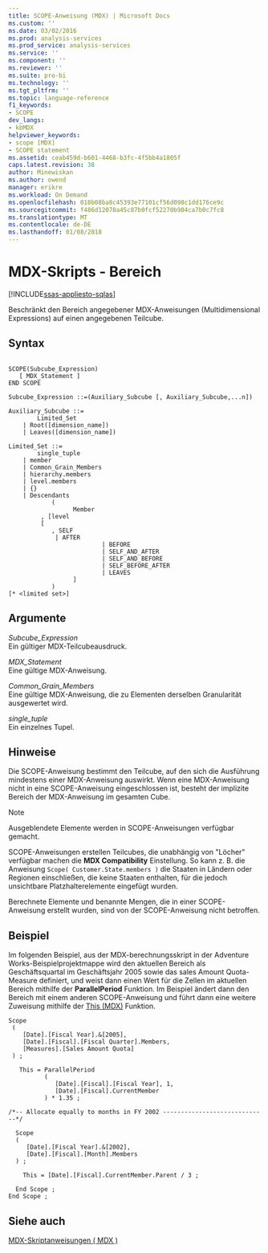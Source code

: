 ```yaml
---
title: SCOPE-Anweisung (MDX) | Microsoft Docs
ms.custom: ''
ms.date: 03/02/2016
ms.prod: analysis-services
ms.prod_service: analysis-services
ms.service: ''
ms.component: ''
ms.reviewer: ''
ms.suite: pro-bi
ms.technology: ''
ms.tgt_pltfrm: ''
ms.topic: language-reference
f1_keywords:
- SCOPE
dev_langs:
- kbMDX
helpviewer_keywords:
- scope [MDX]
- SCOPE statement
ms.assetid: ceab459d-b601-4468-b3fc-4f5bb4a1805f
caps.latest.revision: 38
author: Minewiskan
ms.author: owend
manager: erikre
ms.workload: On Demand
ms.openlocfilehash: 018b08ba8c45393e77101cf56d098c1dd176ce9c
ms.sourcegitcommit: f486d12078a45c87b0fcf52270b904ca7b0c7fc8
ms.translationtype: MT
ms.contentlocale: de-DE
ms.lasthandoff: 01/08/2018
---
```

# <a name="mdx-scripting---scope"></a>MDX-Skripts - Bereich
[!INCLUDE[ssas-appliesto-sqlas](../includes/ssas-appliesto-sqlas.md)]

  Beschränkt den Bereich angegebener MDX-Anweisungen (Multidimensional Expressions) auf einen angegebenen Teilcube.  
  
## <a name="syntax"></a>Syntax  
  
```  
  
SCOPE(Subcube_Expression)   
   [ MDX_Statement ]  
END SCOPE  
  
Subcube_Expression ::=(Auxiliary_Subcube [, Auxiliary_Subcube,...n])  
  
Auxiliary_Subcube ::=   
        Limited_Set   
    | Root([dimension_name])   
    | Leaves([dimension_name])  
  
Limited_Set ::=   
        single_tuple   
    | member   
    | Common_Grain_Members   
    | hierarchy.members   
    | level.members   
    | {}   
    | Descendants  
            (  
                  Member  
         , [level  
         [  
            , SELF   
             | AFTER   
                          | BEFORE   
                          | SELF_AND_AFTER   
                          | SELF_AND_BEFORE   
                          | SELF_BEFORE_AFTER   
                          | LEAVES  
                  ]  
            )   
[* <limited set>]  
```  
  
## <a name="arguments"></a>Argumente  
 *Subcube_Expression*  
 Ein gültiger MDX-Teilcubeausdruck.  
  
 *MDX_Statement*  
 Eine gültige MDX-Anweisung.  
  
 *Common_Grain_Members*  
 Eine gültige MDX-Anweisung, die zu Elementen derselben Granularität ausgewertet wird.  
  
 *single_tuple*  
 Ein einzelnes Tupel.  
  
## <a name="remarks"></a>Hinweise  
 Die SCOPE-Anweisung bestimmt den Teilcube, auf den sich die Ausführung mindestens einer MDX-Anweisung auswirkt. Wenn eine MDX-Anweisung nicht in eine SCOPE-Anweisung eingeschlossen ist, besteht der implizite Bereich der MDX-Anweisung im gesamten Cube.  
  
> [!NOTE]  
>  Ausgeblendete Elemente werden in SCOPE-Anweisungen verfügbar gemacht.  
  
 SCOPE-Anweisungen erstellen Teilcubes, die unabhängig von "Löcher" verfügbar machen die **MDX Compatibility** Einstellung. So kann z. B. die Anweisung `Scope( Customer.State.members )` die Staaten in Ländern oder Regionen einschließen, die keine Staaten enthalten, für die jedoch unsichtbare Platzhalterelemente eingefügt wurden.  
  
 Berechnete Elemente und benannte Mengen, die in einer SCOPE-Anweisung erstellt wurden, sind von der SCOPE-Anweisung nicht betroffen.  
  
## <a name="example"></a>Beispiel  
 Im folgenden Beispiel, aus der MDX-berechnungsskript in der Adventure Works-Beispielprojektmappe wird den aktuellen Bereich als Geschäftsquartal im Geschäftsjahr 2005 sowie das sales Amount Quota-Measure definiert, und weist dann einen Wert für die Zellen im aktuellen Bereich mithilfe der **ParallelPeriod** Funktion. Im Beispiel ändert dann den Bereich mit einem anderen SCOPE-Anweisung und führt dann eine weitere Zuweisung mithilfe der [This (MDX)](../mdx/this-mdx.md) Funktion.  
  
```  
Scope   
 (   
    [Date].[Fiscal Year].&[2005],  
    [Date].[Fiscal].[Fiscal Quarter].Members,  
    [Measures].[Sales Amount Quota]  
 ) ;     
  
   This = ParallelPeriod                               
          (   
             [Date].[Fiscal].[Fiscal Year], 1,  
             [Date].[Fiscal].CurrentMember   
          ) * 1.35 ;  
  
/*-- Allocate equally to months in FY 2002 -----------------------------*/  
  
  Scope   
  (   
     [Date].[Fiscal Year].&[2002],  
     [Date].[Fiscal].[Month].Members   
  ) ;     
  
    This = [Date].[Fiscal].CurrentMember.Parent / 3 ;     
  
  End Scope ;     
End Scope ;     
```  
  
## <a name="see-also"></a>Siehe auch  
 [MDX-Skriptanweisungen &#40; MDX &#41;](../mdx/mdx-scripting-statements-mdx.md)  
  
  
